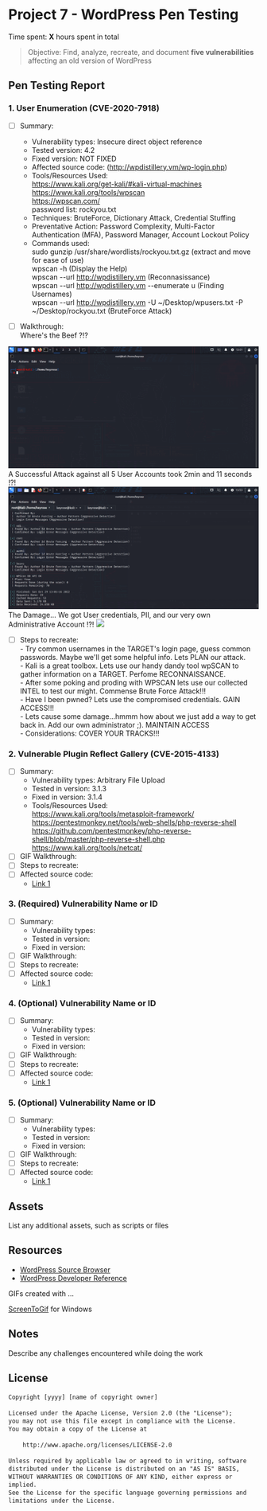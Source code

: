 # Project 7 - WordPress Pen Testing

Time spent: **X** hours spent in total

> Objective: Find, analyze, recreate, and document **five vulnerabilities** affecting an old version of WordPress

## Pen Testing Report

### 1. User Enumeration (CVE-2020-7918)

- [ ] Summary:     
  - Vulnerability types: Insecure direct object reference
  - Tested version: 4.2
  - Fixed version: NOT FIXED
  - Affected source code: (http://wpdistillery.vm/wp-login.php)
  - Tools/Resources Used:
  <br /> https://www.kali.org/get-kali/#kali-virtual-machines
  <br /> https://www.kali.org/tools/wpscan
  <br /> https://wpscan.com/
  <br /> password list: rockyou.txt
  - Techniques: BruteForce, Dictionary Attack, Credential Stuffing
  - Preventative Action: Password Complexity, Multi-Factor Authentication (MFA), Password Manager, Account Lockout Policy
  - Commands used:
  <br /> sudo gunzip /usr/share/wordlists/rockyou.txt.gz (extract and move for ease of use)
  <br /> wpscan -h (Display the Help)
  <br /> wpscan --url http://wpdistillery.vm (Reconnasissance)
  <br /> wpscan --url http://wpdistillery.vm --enumerate u (Finding Usernames)
  <br /> wpscan --url http://wpdistillery.vm -U ~/Desktop/wpusers.txt -P ~/Desktop/rockyou.txt (BruteForce Attack)
  


- [ ] Walkthrough:
<br /> Where's the Beef ?!?
<img src="user_enum1.gif">
<br /> A Successful Attack against all 5 User Accounts took 2min and 11 seconds !?!
<img src="BruteForce.gif">
<br /> The Damage... We got User credentials, PII, and our very own Administrative Account !?!
<img src="damage.gif">


- [ ] Steps to recreate:
<br /> - Try common usernames in the TARGET's login page, guess common passwords. Maybe we'll get some helpful info. Lets PLAN our attack.
<br /> - Kali is a great toolbox. Lets use our handy dandy tool wpSCAN to gather information on a TARGET. Perfome RECONNAISSANCE.
<br /> - After some poking and proding with WPSCAN lets use our collected INTEL to test our might. Commense Brute Force Attack!!! 
<br /> - Have I been pwned? Lets use the compromised credentials. GAIN ACCESS!!!
<br /> - Lets cause some damage...hmmm how about we just add a way to get back in. Add our own administrator ;). MAINTAIN ACCESS
<br /> - Considerations: COVER YOUR TRACKS!!!
  
### 2. Vulnerable Plugin Reflect Gallery (CVE-2015-4133)

- [ ] Summary: 
  - Vulnerability types: Arbitrary File Upload
  - Tested in version: 3.1.3
  - Fixed in version: 3.1.4
  - Tools/Resources Used:
<br /> https://www.kali.org/tools/metasploit-framework/
<br /> https://pentestmonkey.net/tools/web-shells/php-reverse-shell
<br /> https://github.com/pentestmonkey/php-reverse-shell/blob/master/php-reverse-shell.php
<br /> https://www.kali.org/tools/netcat/
- [ ] GIF Walkthrough: 
- [ ] Steps to recreate: 
- [ ] Affected source code:
  - [Link 1](https://core.trac.wordpress.org/browser/tags/version/src/source_file.php)

### 3. (Required) Vulnerability Name or ID

- [ ] Summary: 
  - Vulnerability types:
  - Tested in version:
  - Fixed in version: 
- [ ] GIF Walkthrough: 
- [ ] Steps to recreate: 
- [ ] Affected source code:
  - [Link 1](https://core.trac.wordpress.org/browser/tags/version/src/source_file.php)

### 4. (Optional) Vulnerability Name or ID

- [ ] Summary: 
  - Vulnerability types:
  - Tested in version:
  - Fixed in version: 
- [ ] GIF Walkthrough: 
- [ ] Steps to recreate: 
- [ ] Affected source code:
  - [Link 1](https://core.trac.wordpress.org/browser/tags/version/src/source_file.php)

### 5. (Optional) Vulnerability Name or ID

- [ ] Summary: 
  - Vulnerability types:
  - Tested in version:
  - Fixed in version: 
- [ ] GIF Walkthrough: 
- [ ] Steps to recreate: 
- [ ] Affected source code:
  - [Link 1](https://core.trac.wordpress.org/browser/tags/version/src/source_file.php) 

## Assets

List any additional assets, such as scripts or files

## Resources

- [WordPress Source Browser](https://core.trac.wordpress.org/browser/)
- [WordPress Developer Reference](https://developer.wordpress.org/reference/)

GIFs created with  ...

[ScreenToGif](https://www.screentogif.com/) for Windows

## Notes

Describe any challenges encountered while doing the work

## License

    Copyright [yyyy] [name of copyright owner]

    Licensed under the Apache License, Version 2.0 (the "License");
    you may not use this file except in compliance with the License.
    You may obtain a copy of the License at

        http://www.apache.org/licenses/LICENSE-2.0

    Unless required by applicable law or agreed to in writing, software
    distributed under the License is distributed on an "AS IS" BASIS,
    WITHOUT WARRANTIES OR CONDITIONS OF ANY KIND, either express or implied.
    See the License for the specific language governing permissions and
    limitations under the License.
